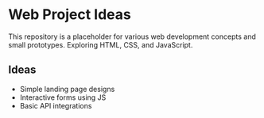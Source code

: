 
# Web Project Ideas

This repository is a placeholder for various web development concepts and small prototypes. Exploring HTML, CSS, and JavaScript.

## Ideas
- Simple landing page designs
- Interactive forms using JS
- Basic API integrations
